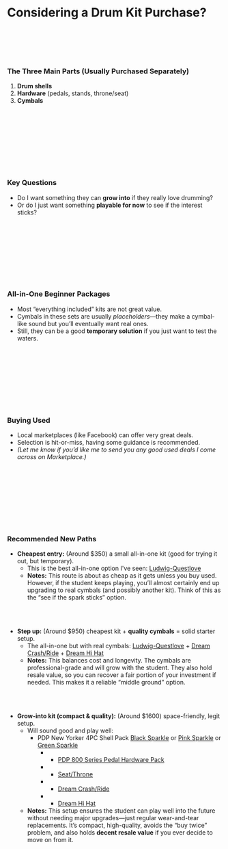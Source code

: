 # Considering a Drum Kit Purchase?
<br><br><br><br>

### The Three Main Parts (Usually Purchased Separately)

1. **Drum shells**  
2. **Hardware** (pedals, stands, throne/seat)  
3. **Cymbals**  



<br><br><br><br><br><br><br><br>

### Key Questions

- Do I want something they can **grow into** if they really love drumming?  
- Or do I just want something **playable for now** to see if the interest sticks?  

<br><br><br><br><br><br><br><br>

### All-in-One Beginner Packages

- Most “everything included” kits are not great value.  
- Cymbals in these sets are usually *placeholders*—they make a cymbal-like sound but you’ll eventually want real ones.  
- Still, they can be a good **temporary solution** if you just want to test the waters.  

<br><br><br><br><br><br><br><br>

### Buying Used

- Local marketplaces (like Facebook) can offer very great deals.  
- Selection is hit-or-miss, having some guidance is recommended.  
- *(Let me know if you’d like me to send you any good used deals I come across on Marketplace.)*

<br><br><br><br><br><br><br><br>

### Recommended New Paths  

- **Cheapest entry:** (Around $350) a small all-in-one kit (good for trying it out, but temporary).  
  - This is the best all-in-one option I've seen: [Ludwig-Questlove](https://a.co/d/as3NZBy)  
  - **Notes:** This route is about as cheap as it gets unless you buy used. However, if the student keeps playing, you’ll almost certainly end up upgrading to real cymbals (and possibly another kit). Think of this as the “see if the spark sticks” option.  

<br><br>

- **Step up:** (Around $950) cheapest kit + **quality cymbals** = solid starter setup.  
  - The all-in-one but with real cymbals: [Ludwig-Questlove](https://a.co/d/as3NZBy) + [Dream Crash/Ride](https://a.co/d/74wCcVR) + [Dream Hi Hat](https://a.co/d/6U7LlzQ)  
  - **Notes:** This balances cost and longevity. The cymbals are professional-grade and will grow with the student. They also hold resale value, so you can recover a fair portion of your investment if needed. This makes it a reliable “middle ground” option.  

<br><br>

- **Grow-into kit (compact & quality):** (Around $1600) space-friendly, legit setup.  
  - Will sound good and play well:  
    - PDP New Yorker 4PC Shell Pack [Black Sparkle](https://www.sweetwater.com/store/detail/PDNY1604BO--pdp-new-yorker-4-piece-shell-pack-black-onyx-sparkle) or [Pink Sparkle](https://www.sweetwater.com/store/detail/PDNY1604PR--pdp-new-yorker-4-piece-shell-pack-pale-rose-sparkle) or [Green Sparkle](https://www.sweetwater.com/store/detail/PDNY1604EL--pdp-new-yorker-4-piece-shell-pack-electric-green-sparkle)  
        - + [PDP 800 Series Pedal Hardware Pack](https://a.co/d/hhCd1cz)  
        - + [Seat/Throne](https://a.co/d/0EFhQnq)  
        - + [Dream Crash/Ride](https://a.co/d/74wCcVR)  
        - + [Dream Hi Hat](https://a.co/d/6U7LlzQ)  
  - **Notes:** This setup ensures the student can play well into the future without needing major upgrades—just regular wear-and-tear replacements. It’s compact, high-quality, avoids the “buy twice” problem, and also holds **decent resale value** if you ever decide to move on from it.  
